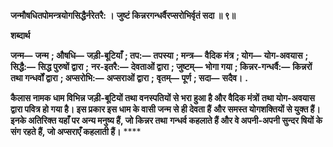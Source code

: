 **जन्मौषधितपोमन्त्रयोगसिद्धैर्नरेतरै: ।** **जुष्टं किन्नरगन्धर्वैरप्सरोभिर्वृतं सदा ॥ ९॥** 

**शब्दार्थ** 

**जन्म—** **जन्म** **; औषधि—** **जड़ी-बूटियाँ** **; तप:—** **तपस्या** **; मन्त्र—** **वैदिक मंत्र** **; योग—** **योग-अवयास** **; सिद्धै:—** **सिद्ध पुरुषों द्वारा** **;** **नर-इतरै:—** **देवताओं द्वारा** **; जुष्टम्—** **भोगा गया** **; किन्नर-गन्धर्वै:—** **किन्नरों तथा गन्धर्वों द्वारा** **; अप्सरोभि:—** **अप्सराओं द्वारा** **;** **वृतम्—** **पूर्ण** **; सदा—** **सदैव।** **.** 

**कैलास नामक धाम विभिन्न जड़ी-बूटियों तथा वनस्पतियों से भरा हुआ है और वैदिक मंत्रों** **तथा योग-अवयास द्वारा पवित्र हो गया है। इस प्रकार इस धाम के वासी जन्म से ही देवता हैं** **और समस्त योगशक्तियों से युक्त हैं। इनके अतिरिक्त यहाँ पर अन्य मनुष्य हैं, जो किन्नर तथा** **गन्धर्व कहलाते हैं और वे अपनी-अपनी सुन्दर षियों के संग रहते हैं, जो अप्सराएँ कहलाती हैं।** **** 